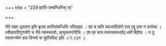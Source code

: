 +++
title = "239 ज्ञाति-सम्बन्धिभिस् त्व्"

+++

नैते राज्ञा धृतदणा इति कृत्वा ज्ञातिसंबन्धिभिः परिग्राह्याः । एवं च सति व्याध्यादियोगे ऽप्य् एषु दया न कर्तव्या । ज्यैष्ठ्यादिगुणयोगे च नैते नमस्कार्याः, प्रत्युत्थानादिभिः । एष एव चात्र वचनसामर्थ्याद् धर्मो विज्ञेयः । न तु स्वातन्त्र्येण दया विनयो वा पूर्वोपदिष्ट इति ॥ ९.२३९ ॥